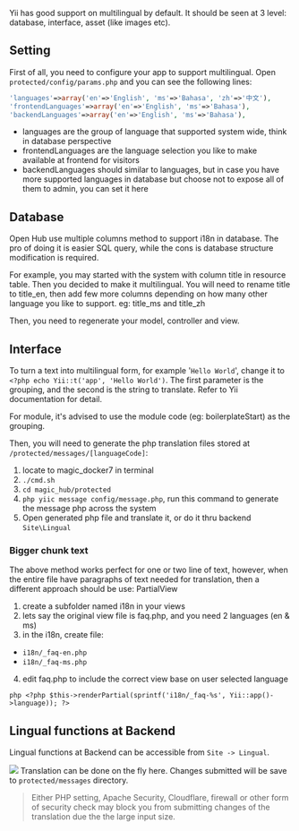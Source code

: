 Yii has good support on multilingual by default. It should be seen at 3 level: database, interface, asset (like images etc).

## Setting
First of all, you need to configure your app to support multilingual. 
Open `protected/config/params.php` and you can see the following lines:
``` php
'languages'=>array('en'=>'English', 'ms'=>'Bahasa', 'zh'=>'中文'),
'frontendLanguages'=>array('en'=>'English', 'ms'=>'Bahasa'),
'backendLanguages'=>array('en'=>'English', 'ms'=>'Bahasa'), 
```
* languages are the group of language that supported system wide, think in database perspective
* frontendLanguages are the language selection you like to make available at frontend for visitors
* backendLanguages should similar to languages, but in case you have more supported languages in database but choose not to expose all of them to admin, you can set it here

## Database
Open Hub use multiple columns method to support i18n in database. The pro of doing it is easier SQL query, while the cons is database structure modification is required.

For example, you may started with the system with column title in resource table. Then you decided to make it multilingual. You will need to rename title to title_en, then add few more columns depending on how many other language you like to support. eg: title_ms and title_zh

Then, you need to regenerate your model, controller and view. 

## Interface
To turn a text into multilingual form, for example '`Hello World`', change it to `<?php echo Yii::t('app', 'Hello World')`. The first parameter is the grouping, and the second is the string to translate. Refer to Yii documentation for detail.

For module, it's advised to use the module code (eg: boilerplateStart) as the grouping. 

Then, you will need to generate the php translation files stored at `/protected/messages/[languageCode]`:

1. locate to magic_docker7 in terminal
1. `./cmd.sh`
1. `cd magic_hub/protected`
1. `php yiic message config/message.php`, run this command to generate the message php across the system
1. Open generated php file and translate it, or do it thru backend `Site\Lingual`

### Bigger chunk text
The above method works perfect for one or two line of text, however, when the entire file have paragraphs of text needed for translation, then a different approach should be use: PartialView

1. create a subfolder named i18n in your views
2. lets say the original view file is faq.php, and you need 2 languages (en & ms)
3. in the i18n, create file:
  * `i18n/_faq-en.php`
  * `i18n/_faq-ms.php`
4. edit faq.php to include the correct view base on user selected language 

```php <?php $this->renderPartial(sprintf('i18n/_faq-%s', Yii::app()->language)); ?> ```

## Lingual functions at Backend
Lingual functions at Backend can be accessible from `Site -> Lingual`.

![](https://user-images.githubusercontent.com/5336690/82628020-4c395880-9c1e-11ea-8eea-47e6d28267b4.png)
Translation can be done on the fly here. Changes submitted will be save to `protected/messages` directory.

> Either PHP setting, Apache Security, Cloudflare, firewall or other form of security check may block you from submitting changes of the translation due the the large input size.